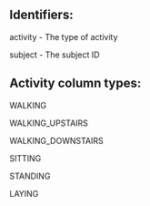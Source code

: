## **Identifiers:**

activity    - The type of activity

subject     - The subject ID

## **Activity column types:**

WALKING

WALKING_UPSTAIRS

WALKING_DOWNSTAIRS

SITTING

STANDING

LAYING
